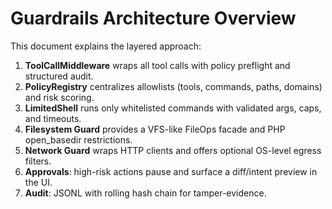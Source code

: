 # Guardrails Architecture Overview

This document explains the layered approach:
1. **ToolCallMiddleware** wraps all tool calls with policy preflight and structured audit.
2. **PolicyRegistry** centralizes allowlists (tools, commands, paths, domains) and risk scoring.
3. **LimitedShell** runs only whitelisted commands with validated args, caps, and timeouts.
4. **Filesystem Guard** provides a VFS-like FileOps facade and PHP open_basedir restrictions.
5. **Network Guard** wraps HTTP clients and offers optional OS-level egress filters.
6. **Approvals**: high-risk actions pause and surface a diff/intent preview in the UI.
7. **Audit**: JSONL with rolling hash chain for tamper-evidence.
